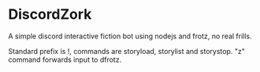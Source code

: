 # DiscordZork
A simple discord interactive fiction bot using nodejs and frotz, no real frills.

Standard prefix is !, commands are storyload, storylist and storystop. "z" command forwards input to dfrotz.